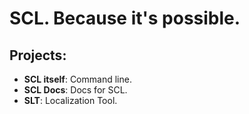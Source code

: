 # SCL. Because it's possible.
## Projects:
* **SCL itself**: Command line.
* **SCL Docs**: Docs for SCL.
* **SLT**: Localization Tool.
